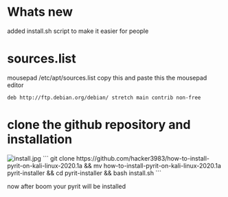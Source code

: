# Whats new
added install.sh script to make it easier for people

# sources.list
mousepad /etc/apt/sources.list
copy this and paste this the mousepad editor
```
deb http://ftp.debian.org/debian/ stretch main contrib non-free
```
# clone the github repository and installation
<img src="https://www.mediafire.com/convkey/8644/l50t2tl6yqzcdzn6g.jpg" alt="install.jpg">
```
git clone https://github.com/hacker3983/how-to-install-pyrit-on-kali-linux-2020.1a && mv how-to-install-pyrit-on-kali-linux-2020.1a pyrit-installer && cd pyrit-installer && bash install.sh
```

now after boom your pyrit will be installed
